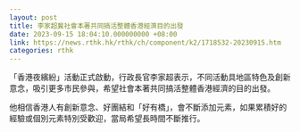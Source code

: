 ```yaml
---
layout: post
title: 李家超冀社會本著共同搞活整體香港經濟目的出發
date: 2023-09-15 18:04:10.000000000 +08:00
link: https://news.rthk.hk/rthk/ch/component/k2/1718532-20230915.htm
categories: rthk
---
```


「香港夜繽紛」活動正式啟動，行政長官李家超表示，不同活動具地區特色及創新意念，吸引更多市民參與，希望社會本著共同搞活整體香港經濟的目的出發。

他相信香港人有創新意念、好團結和「好有橋」，會不斷添加元素，如果累積好的經驗或個別元素特別受歡迎，當局希望長時間不斷推行。
